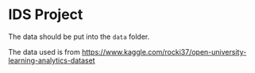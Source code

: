 # IDS Project
The data should be put into the `data` folder.

The data used is from https://www.kaggle.com/rocki37/open-university-learning-analytics-dataset
